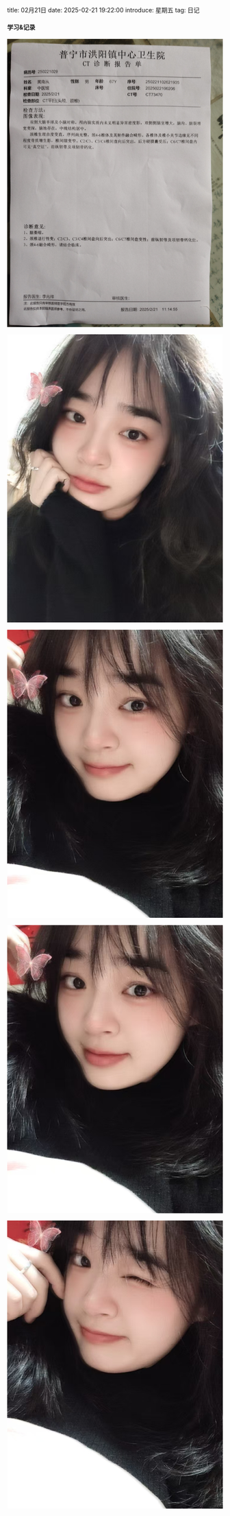 title: 02月21日
date: 2025-02-21 19:22:00
introduce: 星期五
tag: 日记

#### 学习&记录
![mmexport1740126517836](/static/img/2025/02/21/mmexport1740126517836.jpg)

![mmexport1740126740244](/static/img/2025/02/21/mmexport1740126740244.jpg)

![mmexport1740126741567](/static/img/2025/02/21/mmexport1740126741567.jpg)

![mmexport1740126744877](/static/img/2025/02/21/mmexport1740126744877.jpg)

![mmexport1740126745696](/static/img/2025/02/21/mmexport1740126745696.jpg)

